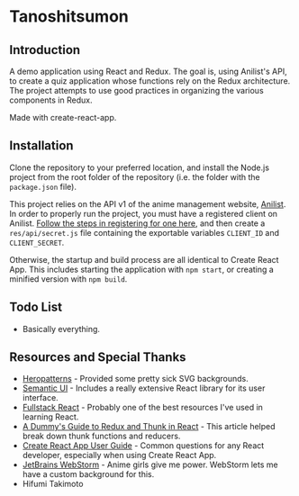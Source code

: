 # Tanoshitsumon

## Introduction
A demo application using React and Redux. The goal is, using Anilist's API, to create a quiz application whose functions rely on the Redux architecture. The project attempts to use good practices in organizing the various components in Redux.

Made with create-react-app.

## Installation
Clone the repository to your preferred location, and install the Node.js project from the root folder of the repository (i.e. the folder with the ``package.json`` file).

This project relies on the API v1 of the anime management website, [Anilist](https://anilist.co/). In order to properly run the project, you must have a registered client on Anilist. [Follow the steps in registering for one here](http://anilist-api.readthedocs.io/en/latest/introduction.html), and then create a ``res/api/secret.js`` file containing the exportable variables ``CLIENT_ID`` and ``CLIENT_SECRET``.

Otherwise, the startup and build process are all identical to Create React App. This includes starting the application with ``npm start``, or creating a minified version with ``npm build``.

## Todo List
- Basically everything.

## Resources and Special Thanks
- [Heropatterns](http://www.heropatterns.com/) - Provided some pretty sick SVG backgrounds.
- [Semantic UI](https://semantic-ui.com/) - Includes a really extensive React library for its user interface.
- [Fullstack React](https://www.fullstackreact.com/) - Probably one of the best resources I've used in learning React.
- [A Dummy's Guide to Redux and Thunk in React](https://codepen.io/stowball/post/a-dummy-s-guide-to-redux-and-thunk-in-react) - This article helped break down thunk functions and reducers.
- [Create React App User Guide](https://github.com/facebookincubator/create-react-app/blob/master/packages/react-scripts/template/README.md) - Common questions for any React developer, especially when using Create React App.
- [JetBrains WebStorm](https://www.jetbrains.com/webstorm/) - Anime girls give me power. WebStorm lets me have a custom background for this.
- Hifumi Takimoto